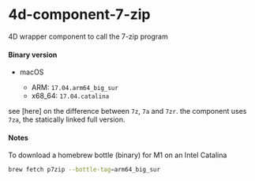 4d-component-7-zip
==================

4D wrapper component to call the 7-zip program

#### Binary version

* macOS

  * ARM: `17.04.arm64_big_sur`
  * x68_64: `17.04.catalina`

see [here] on the difference between `7z`, `7a` and `7zr`. the component uses `7za`, the statically linked full version.

#### Notes

To download a homebrew bottle (binary) for M1 on an Intel Catalina

```sh
brew fetch p7zip --bottle-tag=arm64_big_sur
```
